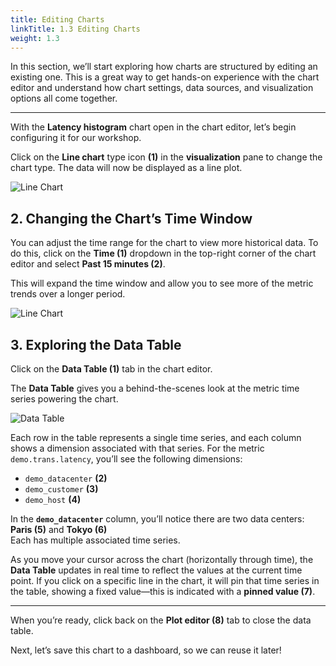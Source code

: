 ```yaml
---
title: Editing Charts
linkTitle: 1.3 Editing Charts
weight: 1.3
---
```

In this section, we’ll start exploring how charts are structured by editing an existing one. This is a great way to get hands-on experience with the chart editor and understand how chart settings, data sources, and visualization options all come together.

---
With the **Latency histogram** chart open in the chart editor, let’s begin configuring it for our workshop.

Click on the **Line chart** type icon **(1)** in the **visualization** pane to change the chart type. The data will now be displayed as a line plot.

![Line Chart](../../images/change-to-line.png)

## 2. Changing the Chart’s Time Window

You can adjust the time range for the chart to view more historical data. To do this, click on the **Time (1)** dropdown in the top-right corner of the chart editor and select **Past 15 minutes (2)**.

This will expand the time window and allow you to see more of the metric trends over a longer period.

![Line Chart](../../images/time_window.png)

## 3.  Exploring the Data Table

Click on the **Data Table (1)** tab in the chart editor.

The **Data Table** gives you a behind-the-scenes look at the metric time series powering the chart. 

![Data Table](../../images/data-table.png)

Each row in the table represents a single time series, and each column shows a dimension associated with that series. For the metric `demo.trans.latency`, you’ll see the following dimensions:

- `demo_datacenter` **(2)**
- `demo_customer`   **(3)**
- `demo_host`       **(4)**

In the **`demo_datacenter`** column, you’ll notice there are two data centers: **Paris (5)** and **Tokyo (6)**  
Each has multiple associated time series.

As you move your cursor across the chart (horizontally through time), the **Data Table** updates in real time to reflect the values at the current time point. If you click on a specific line in the chart, it will pin that time series in the table, showing a fixed value—this is indicated with a **pinned value (7)**.

---
When you’re ready, click back on the **Plot editor (8)** tab to close the data table.

Next, let’s save this chart to a dashboard, so we can reuse it later!
